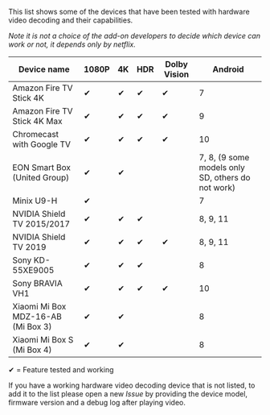 This list shows some of the devices that have been tested with hardware video decoding and their capabilities.

*Note it is not a choice of the add-on developers to decide which device can work or not, it depends only by netflix.*

| Device name                              | 1080P  | 4K   | HDR | Dolby Vision | Android |
| ---------------------------------------- | ------ | ---- | --- | ------------ | ------- |
| Amazon Fire TV Stick 4K                  | ✔     | ✔    | ✔   | ✔           | 7       |
| Amazon Fire TV Stick 4K Max              | ✔     | ✔    | ✔   | ✔           | 9       |
| Chromecast with Google TV                | ✔     | ✔    | ✔   | ✔           | 10      |
| EON Smart Box (United Group)             | ✔     | ✔    |     |              | 7, 8, (9 some models only SD, others do not work) |
| Minix U9-H                               | ✔     |      |     |              | 7       |
| NVIDIA Shield TV 2015/2017               | ✔     | ✔    | ✔   |             | 8, 9, 11 |
| NVIDIA Shield TV 2019                    | ✔     | ✔    | ✔   | ✔           | 8, 9, 11 |
| Sony KD-55XE9005                         | ✔     | ✔    | ✔   |              | 8       |
| Sony BRAVIA VH1                          | ✔     | ✔    | ✔   | ✔           | 10      |
| Xiaomi Mi Box MDZ-16-AB (Mi Box 3)       | ✔     | ✔    |     |              | 8       |
| Xiaomi Mi Box S (Mi Box 4)               | ✔     | ✔    |     |              | 8       |

✔ = Feature tested and working

If you have a working hardware video decoding device that is not listed, to add it to the list please open a new *Issue* by providing the device model, firmware version and a debug log after playing video.

